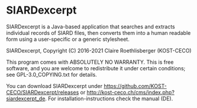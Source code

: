 SIARDexcerpt
============

SIARDexcerpt is a Java-based application that searches and extracts individual records 
of SIARD files, then converts them into a human readable form using a user-specific or 
a generic stylesheet.

SIARDexcerpt, Copyright (C) 2016-2021 Claire Roethlisberger (KOST-CECO)

This program comes with ABSOLUTELY NO WARRANTY.
This is free software, and you are welcome to redistribute it under 
certain conditions; see GPL-3.0_COPYING.txt for details.

You can download SIARDexcerpt under https://github.com/KOST-CECO/SIARDexcerpt/releases 
or http://kost-ceco.ch/cms/index.php?siardexcerpt_de. 
For installation-instructions check the manual (DE).
